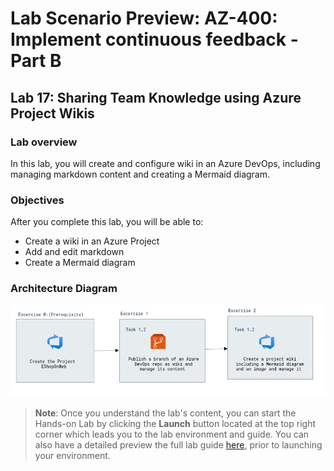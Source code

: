 # Lab Scenario Preview: AZ-400: Implement continuous feedback - Part B

## Lab 17: Sharing Team Knowledge using Azure Project Wikis

### Lab overview

In this lab, you will create and configure wiki in an Azure DevOps, including managing markdown content and creating a Mermaid diagram.

### Objectives

After you complete this lab, you will be able to:

- Create a wiki in an Azure Project
- Add and edit markdown
- Create a Mermaid diagram

### Architecture Diagram
 
  ![Architecture Diagram](../images/lab17-architecture.png)

>**Note**: Once you understand the lab's content, you can start the Hands-on Lab by clicking the **Launch** button located at the top right corner which leads you to the lab environment and guide. You can also have a detailed preview the full lab guide [here](https://experience.cloudlabs.ai/#/labguidepreview/4d856690-5834-44ae-8a92-53dd5a4ec15d), prior to launching your environment.
